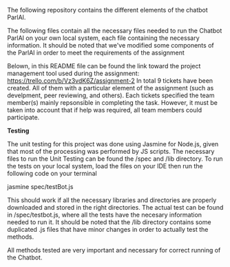 The following repository contains the different elements of the chatbot ParlAI.

The following files contain all the necessary files needed to run the Chatbot ParlAI on your own local system, each file containing the necessary information. It should be noted that we've modified some components of the ParlAI in order to meet the requirements of the assignment

Belown, in this README file can be found the link toward the project management tool used during the assignment: https://trello.com/b/Vz3vdK6Z/assignment-2 
In total 9 tickets have been created. All of them with a particular element of the assignment (such as develpment, peer reviewing, and others).
Each tickets specified the team member(s) mainly repsonsible in completing the task. However, it must be taken into account that if help was required, all team members could participate. 

**Testing**

The unit testing for this project was done using Jasmine for Node.js, given that most of the processing was performed by JS scripts. The necessary files to run the Unit Testing can be found the /spec and /lib directory. To run the tests on your local system, load the files on your IDE then run the following code on your terminal

jasmine spec/testBot.js

This should work if all the necessary libraries and directories are properly downloaded and stored in the right directories. The actual test can be found in /spec/testbot.js, where all the tests have the necesary information needed to run it. It should be noted that the /lib directory contains some duplicated .js files that have minor changes in order to actually test the methods.

All methods tested are very important and necessary for correct running of the Chatbot.
